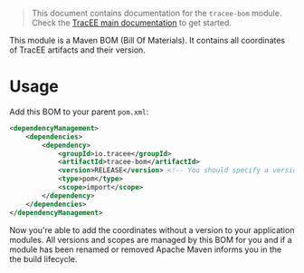 > This document contains documentation for the `tracee-bom` module.  Check the [TracEE main documentation](/README.md) to get started.

This module is a Maven BOM (Bill Of Materials). It contains all coordinates of TracEE artifacts and their version.

# Usage

Add this BOM to your parent `pom.xml`:

```xml
<dependencyManagement>
    <dependencies>
        <dependency>
            <groupId>io.tracee</groupId>
            <artifactId>tracee-bom</artifactId>
            <version>RELEASE</version> <!-- You should specify a version instead -->
            <type>pom</type>
            <scope>import</scope>
        </dependency>
    </dependencies>
</dependencyManagement>
```

Now you're able to add the coordinates without a version to your application modules. 
All versions and scopes are managed by this BOM for you and if a module has been renamed or removed Apache Maven informs you in the the build lifecycle.
